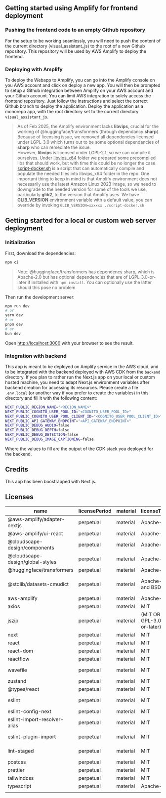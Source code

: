 ## Getting started using Amplify for frontend deployment

### Pushing the frontend code to an empty Github repository

For the setup to be working seamlessly, you will need to push the content of the current directory (visual_assistant_js) to the root of a new Github repository. This repository will be used by AWS Amplify to deploy the frontend.

### Deploying with Amplify

To deploy the Webapp to Amplify, you can go into the Amplify console on you AWS account and click on deploy a new app. You will then be prompted to setup a Github integration between Amplify on your AWS account and your Github account. You can limit AWS integration to solely access the frontend repository. Just follow the instructions and select the correct Github branch to deploy the application. Deploy the application as a monorepo app, with the root directory set to the current directory `visual_assistant_js`.

> As of Feb 2025, the Amplify environment lacks **libvips**, crucial for the working of @huggingface/transformers (through dependancy **sharp**). Because of licensing issue, we removed all dependencies licensed under LGPL-3.0
which turns out to be some optional dependancies of **sharp** who can remediate the issue.  
However, **libvips** is licensed under LGPL-2.1, so we can compile it ourselves. Under <u>libvips_x64</u> folder we prepared some precompiled libs that should work, but with time this could be no longer the case.  
[script-docker.sh](./script-docker.sh) is a script that can automatically compile and populate the needed files into libvips_x64 folder in the repo. One important thing to keep in mind is that Amplify environment does not necessarily use the latest Amazon Linux 2023 image, so we need to downgrade to the needed version for some of the tools we use, particularly **glib2**, to the version that Amplify uses. We have **GLIB_VERSION** environment variable with a default value, you can override by invoking `GLIB_VERSION=xxxxxx ./script-docker.sh` 


## Getting started for a local or custom web server deployment

### Initialization

First, download the dependencies:

```bash
npm ci
```
> Note: @huggingface/transformers has dependency sharp, which is Apache-2.0 but has optional dependencies that are of LGPL-3.0-or-later if installed with `npm install`. You can optionally use the latter should this pose no problem.

Then run the development server:

```bash
npm run dev
# or
yarn dev
# or
pnpm dev
# or
bun dev
```

Open [http://localhost:3000](http://localhost:3000) with your browser to see the result.

### Integration with backend

This app is meant to be deployed on Amplify service in the AWS cloud, and to be integrated with the backend deployed with AWS CDK from the `backend` directory. If you plan to rather run the Next.js app on your local or custom hosted machine, you need to adapt Next.js environment variables after backend creation for accessing its resources. Please create a file `.env.local` (or another way if you prefer to create the variables) in this directory and fill it with the following content: 

```bash
NEXT_PUBLIC_REGION_NAME="<REGION_NAME>"
NEXT_PUBLIC_COGNITO_USER_POOL_ID="<COGNITO_USER_POOL_ID>"
NEXT_PUBLIC_COGNITO_USER_POOL_CLIENT_ID="<COGNITO_USER_POOL_CLIENT_ID>"
NEXT_PUBLIC_API_GATEWAY_ENDPOINT="<API_GATEWAY_ENDPOINT>"
NEXT_PUBLIC_DEBUG_AUDIO=false
NEXT_PUBLIC_DEBUG_DEPTH=false
NEXT_PUBLIC_DEBUG_DETECTION=false
NEXT_PUBLIC_DEBUG_IMAGE_CAPTIONING=false
```

Where the values to fill are the output of the CDK stack you deployed for the backend.


## Credits

This app has been boostrapped with Next.js.

## Licenses

| name                             | licensePeriod | material | licenseType               | link                                                           | remoteVersion | installedVersion | definedVersion | author                                                                     |
|----------------------------------|---------------|----------|---------------------------|----------------------------------------------------------------|---------------|------------------|----------------|----------------------------------------------------------------------------|
| @aws-amplify/adapter-nextjs      | perpetual     | material | Apache-2.0                | https://aws-amplify.github.io/                                 | 1.4.0         | 1.2.29           | ^1.2.21        | Amazon Web Services                                                        |
| @aws-amplify/ui-react            | perpetual     | material | Apache-2.0                | git+https://github.com/aws-amplify/amplify-ui.git              | 6.8.1         | 6.7.0            | ^6.5.4         | n/a                                                                        |
| @cloudscape-design/components    | perpetual     | material | Apache-2.0                | git+https://github.com/cloudscape-design/components.git        | 3.0.866       | 3.0.831          | ^3.0.748       | n/a                                                                        |
| @cloudscape-design/global-styles | perpetual     | material | Apache-2.0                | git+https://github.com/cloudscape-design/global-styles.git     | 1.0.34        | 1.0.32           | ^1.0.32        | n/a                                                                        |
| @huggingface/transformers        | perpetual     | material | Apache-2.0                | git+https://github.com/huggingface/transformers.js.git         | 3.2.4         | 3.0.2            | ^3.0.2         | Hugging Face                                                               |
| @stdlib/datasets-cmudict         | perpetual     | material | Apache-2.0 and BSD        | git://github.com/stdlib-js/datasets-cmudict.git                | 0.2.2         | 0.2.2            | ^0.2.2         | The Stdlib Authors https://github.com/stdlib-js/stdlib/graphs/contributors |
| aws-amplify                      | perpetual     | material | Apache-2.0                | git+https://github.com/aws-amplify/amplify-js.git              | 6.12.0        | 6.9.0            | ^6.6.4         | Amazon Web Services                                                        |
| axios                            | perpetual     | material | MIT                       | git+https://github.com/axios/axios.git                         | 1.7.9         | 1.7.7            | ^1.7.7         | Matt Zabriskie                                                             |
| jszip                            | perpetual     | material | (MIT OR GPL-3.0-or-later) | git+https://github.com/Stuk/jszip.git                          | 3.10.1        | 3.10.1           | ^3.10.1        | Stuart Knightley <stuart@stuartk.com>                                      |
| next                             | perpetual     | material | MIT                       | git+https://github.com/vercel/next.js.git                      | 14.2.23       | 14.2.22          | ^14.2.22       | n/a                                                                        |
| react                            | perpetual     | material | MIT                       | git+https://github.com/facebook/react.git                      | 18.3.1        | 18.3.1           | ^18            | n/a                                                                        |
| react-dom                        | perpetual     | material | MIT                       | git+https://github.com/facebook/react.git                      | 18.3.1        | 18.3.1           | ^18            | n/a                                                                        |
| reactflow                        | perpetual     | material | MIT                       | git+https://github.com/xyflow/xyflow.git                       | 11.11.4       | 11.11.4          | ^11.11.4       | n/a                                                                        |
| wavefile                         | perpetual     | material | MIT                       | git://github.com/rochars/wavefile.git                          | 11.0.0        | 11.0.0           | ^11.0.0        | Rafael da Silva Rocha <rocha.rafaelsilva@gmail.com>                        |
| zustand                          | perpetual     | material | MIT                       | git+https://github.com/pmndrs/zustand.git                      | 5.0.3         | 5.0.1            | ^5.0.1         | Paul Henschel                                                              |
| @types/react                     | perpetual     | material | MIT                       | https://github.com/DefinitelyTyped/DefinitelyTyped.git         | 18.3.11       | 18.3.11          | 18.3.11        | n/a                                                                        |
| eslint                           | perpetual     | material | MIT                       | git+https://github.com/eslint/eslint.git                       | 8.57.1        | 8.57.1           | ^8.57.1        | Nicholas C. Zakas <nicholas+npm@nczconsulting.com>                         |
| eslint-config-next               | perpetual     | material | MIT                       | git+https://github.com/vercel/next.js.git                      | 15.0.3        | 15.0.3           | 15.0.3         | n/a                                                                        |
| eslint-import-resolver-alias     | perpetual     | material | MIT                       | git+https://github.com/johvin/eslint-import-resolver-alias.git | 1.1.2         | 1.1.2            | ^1.1.2         | johvin                                                                     |
| eslint-plugin-import             | perpetual     | material | MIT                       | git+https://github.com/import-js/eslint-plugin-import.git      | 2.31.0        | 2.31.0           | ^2.31.0        | Ben Mosher <me@benmosher.com>                                              |
| lint-staged                      | perpetual     | material | MIT                       | git+https://github.com/lint-staged/lint-staged.git             | 15.3.0        | 15.3.0           | ^15.3.0        | Andrey Okonetchnikov <andrey@okonet.ru>                                    |
| postcss                          | perpetual     | material | MIT                       | git+https://github.com/postcss/postcss.git                     | 8.5.1         | 8.4.49           | ^8             | Andrey Sitnik <andrey@sitnik.ru>                                           |
| prettier                         | perpetual     | material | MIT                       | git+https://github.com/prettier/prettier.git                   | 3.4.2         | 3.4.2            | ^3.4.2         | James Long                                                                 |
| tailwindcss                      | perpetual     | material | MIT                       | git+https://github.com/tailwindlabs/tailwindcss.git            | 3.4.17        | 3.4.15           | ^3.4.1         | n/a                                                                        |
| typescript                       | perpetual     | material | Apache-2.0                | git+https://github.com/microsoft/TypeScript.git                | 5.7.2         | 5.7.2            | 5.7.2          | Microsoft Corp.                                                            |
                                                |

